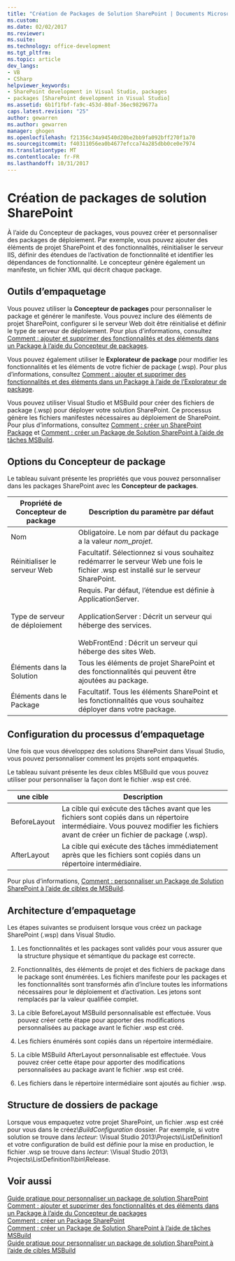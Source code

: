 ```yaml
---
title: "Création de Packages de Solution SharePoint | Documents Microsoft"
ms.custom: 
ms.date: 02/02/2017
ms.reviewer: 
ms.suite: 
ms.technology: office-development
ms.tgt_pltfrm: 
ms.topic: article
dev_langs:
- VB
- CSharp
helpviewer_keywords:
- SharePoint development in Visual Studio, packages
- packages [SharePoint development in Visual Studio]
ms.assetid: 6b1f1fbf-fa9c-453d-80af-36ec9829677a
caps.latest.revision: "25"
author: gewarren
ms.author: gewarren
manager: ghogen
ms.openlocfilehash: f21356c34a94540d20be2bb9fa092bff270f1a70
ms.sourcegitcommit: f40311056ea0b4677efcca74a285dbb0ce0e7974
ms.translationtype: MT
ms.contentlocale: fr-FR
ms.lasthandoff: 10/31/2017
---
```

# <a name="creating-sharepoint-solution-packages"></a>Création de packages de solution SharePoint
  À l’aide du Concepteur de packages, vous pouvez créer et personnaliser des packages de déploiement. Par exemple, vous pouvez ajouter des éléments de projet SharePoint et des fonctionnalités, réinitialiser le serveur IIS, définir des étendues de l’activation de fonctionnalité et identifier les dépendances de fonctionnalité. Le concepteur génère également un manifeste, un fichier XML qui décrit chaque package.  
  
## <a name="packaging-tools"></a>Outils d’empaquetage  
 Vous pouvez utiliser la **Concepteur de packages** pour personnaliser le package et générer le manifeste. Vous pouvez inclure des éléments de projet SharePoint, configurer si le serveur Web doit être réinitialisé et définir le type de serveur de déploiement. Pour plus d’informations, consultez [Comment : ajouter et supprimer des fonctionnalités et des éléments dans un Package à l’aide du Concepteur de packages](../sharepoint/how-to-add-and-remove-features-and-items-to-a-package-by-using-the-package-designer.md).  
  
 Vous pouvez également utiliser le **Explorateur de package** pour modifier les fonctionnalités et les éléments de votre fichier de package (.wsp). Pour plus d’informations, consultez [Comment : ajouter et supprimer des fonctionnalités et des éléments dans un Package à l’aide de l’Explorateur de package](../sharepoint/how-to-add-and-remove-features-and-items-to-a-package-by-using-the-packaging-explorer.md).  
  
 Vous pouvez utiliser Visual Studio et MSBuild pour créer des fichiers de package (.wsp) pour déployer votre solution SharePoint. Ce processus génère les fichiers manifestes nécessaires au déploiement de SharePoint. Pour plus d’informations, consultez [Comment : créer un SharePoint Package](http://msdn.microsoft.com/en-us/b24be45c-e91d-49bb-afb0-7b265404214b) et [Comment : créer un Package de Solution SharePoint à l’aide de tâches MSBuild](../sharepoint/how-to-create-a-sharepoint-solution-package-by-using-msbuild-tasks.md).  
  
## <a name="package-designer-options"></a>Options du Concepteur de package  
 Le tableau suivant présente les propriétés que vous pouvez personnaliser dans les packages SharePoint avec les **Concepteur de packages**.  
  
|Propriété de Concepteur de package|Description du paramètre par défaut|  
|-------------------------------|------------------------------------|  
|Nom|Obligatoire. Le nom par défaut du package a la valeur *nom_projet*.|  
|Réinitialiser le serveur Web|Facultatif. Sélectionnez si vous souhaitez redémarrer le serveur Web une fois le fichier .wsp est installé sur le serveur SharePoint.|  
|Type de serveur de déploiement|Requis. Par défaut, l’étendue est définie à ApplicationServer.<br /><br /> ApplicationServer : Décrit un serveur qui héberge des services.<br /><br /> WebFrontEnd : Décrit un serveur qui héberge des sites Web.|  
|Éléments dans la Solution|Tous les éléments de projet SharePoint et des fonctionnalités qui peuvent être ajoutées au package.|  
|Éléments dans le Package|Facultatif. Tous les éléments SharePoint et les fonctionnalités que vous souhaitez déployer dans votre package.|  
  
## <a name="configuring-the-packaging-process"></a>Configuration du processus d’empaquetage  
 Une fois que vous développez des solutions SharePoint dans Visual Studio, vous pouvez personnaliser comment les projets sont empaquetés.  
  
 Le tableau suivant présente les deux cibles MSBuild que vous pouvez utiliser pour personnaliser la façon dont le fichier .wsp est créé.  
  
|une cible|Description|  
|------------|-----------------|  
|BeforeLayout|La cible qui exécute des tâches avant que les fichiers sont copiés dans un répertoire intermédiaire. Vous pouvez modifier les fichiers avant de créer un fichier de package (.wsp).|  
|AfterLayout|La cible qui exécute des tâches immédiatement après que les fichiers sont copiés dans un répertoire intermédiaire.|  
  
 Pour plus d’informations, [Comment : personnaliser un Package de Solution SharePoint à l’aide de cibles de MSBuild](../sharepoint/how-to-customize-a-sharepoint-solution-package-by-using-msbuild-targets.md).  
  
## <a name="packaging-architecture"></a>Architecture d’empaquetage  
 Les étapes suivantes se produisent lorsque vous créez un package SharePoint (.wsp) dans Visual Studio.  
  
1.  Les fonctionnalités et les packages sont validés pour vous assurer que la structure physique et sémantique du package est correcte.  
  
2.  Fonctionnalités, des éléments de projet et des fichiers de package dans le package sont énumérées. Les fichiers manifeste pour les packages et les fonctionnalités sont transformés afin d’inclure toutes les informations nécessaires pour le déploiement et d’activation. Les jetons sont remplacés par la valeur qualifiée complet.  
  
3.  La cible BeforeLayout MSBuild personnalisable est effectuée. Vous pouvez créer cette étape pour apporter des modifications personnalisées au package avant le fichier .wsp est créé.  
  
4.  Les fichiers énumérés sont copiés dans un répertoire intermédiaire.  
  
5.  La cible MSBuild AfterLayout personnalisable est effectuée. Vous pouvez créer cette étape pour apporter des modifications personnalisées au package avant le fichier .wsp est créé.  
  
6.  Les fichiers dans le répertoire intermédiaire sont ajoutés au fichier .wsp.  
  
## <a name="package-folder-structure"></a>Structure de dossiers de package  
 Lorsque vous empaquetez votre projet SharePoint, un fichier .wsp est créé pour vous dans le créez\\*BuildConfiguration* dossier. Par exemple, si votre solution se trouve dans *lecteur*: \Visual Studio 2013\Projects\ListDefinition1 et votre configuration de build est définie pour la mise en production, le fichier .wsp se trouve dans *lecteur*: \Visual Studio 2013\ Projects\ListDefinition1\bin\Release.  
  
## <a name="see-also"></a>Voir aussi  
 [Guide pratique pour personnaliser un package de solution SharePoint](../sharepoint/how-to-customize-a-sharepoint-solution-package.md)  
 [Comment : ajouter et supprimer des fonctionnalités et des éléments dans un Package à l’aide du Concepteur de packages](../sharepoint/how-to-add-and-remove-features-and-items-to-a-package-by-using-the-package-designer.md)   
 [Comment : créer un Package SharePoint](http://msdn.microsoft.com/en-us/b24be45c-e91d-49bb-afb0-7b265404214b)   
 [Comment : créer un Package de Solution SharePoint à l’aide de tâches MSBuild](../sharepoint/how-to-create-a-sharepoint-solution-package-by-using-msbuild-tasks.md)   
 [Guide pratique pour personnaliser un package de solution SharePoint à l’aide de cibles MSBuild](../sharepoint/how-to-customize-a-sharepoint-solution-package-by-using-msbuild-targets.md)  
  
  